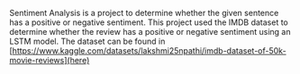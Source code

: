 Sentiment Analysis is a project to determine whether the given sentence has a positive or negative sentiment. This project used the IMDB dataset to determine whether the review has a positive or negative sentiment using an LSTM model. The dataset can be found in [https://www.kaggle.com/datasets/lakshmi25npathi/imdb-dataset-of-50k-movie-reviews](here) 
